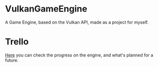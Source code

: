 # VulkanGameEngine
A Game Engine, based on the Vulkan API, made as a project for myself.

# Trello
[Here](https://trello.com/b/9Z8tPAb1/vulkan-game-engine) you can check the progress on the engine, and what's planned for a future.
